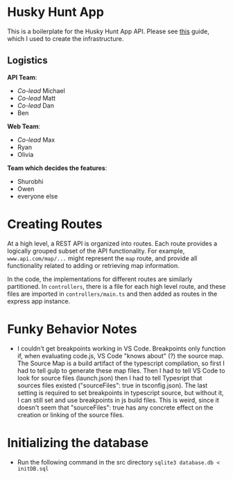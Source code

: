 # Husky Hunt App

This is a boilerplate for the Husky Hunt App API. Please see [this](https://mherman.org/blog/developing-a-restful-api-with-node-and-typescript/) guide, which I used to create the infrastructure.

## Logistics

**API Team**: 
- *Co-lead* Michael
- *Co-lead* Matt
- *Co-lead* Dan
- Ben

**Web Team**:
- *Co-lead* Max
- Ryan
- Olivia

**Team which decides the features**:
- Shurobhi
- Owen
- everyone else


# Creating Routes

At a high level, a REST API is organized into routes. Each route provides a logically grouped subset of the API functionality. For example, `www.api.com/map/...` might represent the `map` route, and provide all functionality related to adding or retrieving map information. 

In the code, the implementations for different routes are similarly partitioned. In `controllers`, there is a file for each high level route, and these files are imported in `controllers/main.ts` and then added as routes in the express app instance.

# Funky Behavior Notes
- I couldn't get breakpoints working in VS Code. Breakpoints only function if, when evaluating code.js, VS Code "knows about" (?) the source map. The Source Map is a build artifact of the typescript compilation, so first I had to tell gulp to generate these map files. Then I had to tell VS Code to look for source files (launch.json) then I had to tell Typesript that sources files existed ("sourceFiles": true in tsconfig.json). The last setting is required to set breakpoints in typescript source, but without it, I can still set and use breakpoints in js build files. This is weird, since it doesn't seem that "sourceFiles": true has any concrete effect on the creation or linking of the source files. 


# Initializing the database
- Run the following command in the src directory
```sqlite3 database.db < initDB.sql```